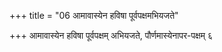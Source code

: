 +++
title = "06 आमावास्येन हविषा पूर्वपक्षमभियजते"

+++
आमावास्येन हविषा पूर्वपक्षम् अभियजते, पौर्णमास्येनापर-पक्षम् ६